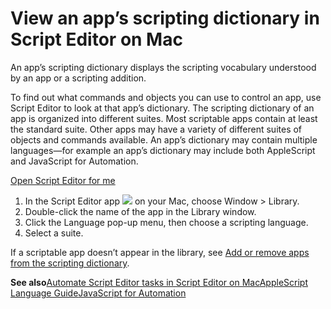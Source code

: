 # View an app’s scripting dictionary in Script Editor on Mac

An app’s scripting dictionary displays the scripting vocabulary understood by an app or a scripting addition.

To find out what commands and objects you can use to control an app, use Script Editor to look at that app’s dictionary. The scripting dictionary of an app is organized into different suites. Most scriptable apps contain at least the standard suite. Other apps may have a variety of different suites of objects and commands available. An app’s dictionary may contain multiple languages—for example an app’s dictionary may include both AppleScript and JavaScript for Automation.

[Open Script Editor for me](https://support.apple.com/guide/script-editor/view-an-apps-scripting-dictionary-scpedt1126/2.11/mac/x-help-action:/openApp?bundleId=com.apple.ScriptEditor2)

1. In the Script Editor app ![](https://help.apple.com/assets/67DB7E842551EA97CB00BED5/67DB7E8502C5F38AAF0D7DC6/en_US/2d1774dafc25e40f6f806216d54cdf01.png) on your Mac, choose Window > Library.
2. Double-click the name of the app in the Library window.
3. Click the Language pop-up menu, then choose a scripting language.
4. Select a suite.

If a scriptable app doesn’t appear in the library, see [Add or remove apps from the scripting dictionary](https://support.apple.com/guide/script-editor/add-remove-apps-scripting-dictionary-scpedt11560/2.11/mac/26).

**See also**[Automate Script Editor tasks in Script Editor on Mac](https://support.apple.com/guide/script-editor/automate-script-editor-tasks-scpedt1125/2.11/mac/26)[AppleScript Language Guide](https://developer.apple.com/library/mac/documentation/AppleScript/Conceptual/AppleScriptLangGuide/index.html)[JavaScript for Automation](https://developer.apple.com/library/prerelease/mac/releasenotes/InterapplicationCommunication/RN-JavaScriptForAutomation/index.html)
